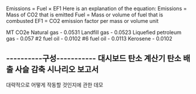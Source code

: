 Emissions = Fuel × EF1
Here is an explanation of the equation:
Emissions = Mass of CO2 that is emitted
Fuel = Mass or volume of fuel that is combusted
EF1 = CO2 emission factor per mass or volume unit

MT CO2e
Natural gas - 0.0531
Landfill gas - 0.0523
Liquefied petroleum gas - 0.057
#2 fuel oil - 0.0102
#6 fuel oil - 0.0113
Kerosene -  0.0102

----------구성-----------
대시보드
탄소 계산기 
탄소 배출 사슬 
감축 시나리오 
보고서 
--------------------

대략적으로 어떻게 작동할 것인지에 관한 데모